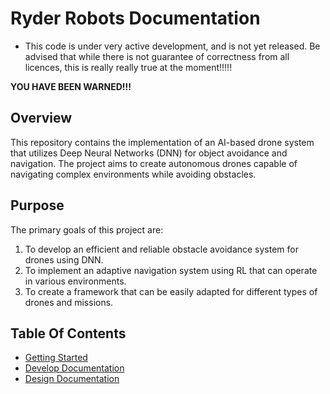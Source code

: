 # Ryder Robots Documentation

* This code is under very active development,  and is not yet released.  Be advised that while there is not guarantee of correctness from all licences,  this is really really true at the moment!!!!!

__YOU HAVE BEEN WARNED!!!__

## Overview

This repository contains the implementation of an AI-based drone system that utilizes Deep Neural 
Networks (DNN) for object avoidance and  navigation. The project aims to create autonomous drones 
capable of navigating complex environments while avoiding obstacles.

## Purpose

The primary goals of this project are:

1. To develop an efficient and reliable obstacle avoidance system for drones using DNN.
2. To implement an adaptive navigation system using RL that can operate in various environments.
3. To create a framework that can be easily adapted for different types of drones and missions.


## Table Of Contents

- [Getting Started](docs/getting_started.md)
- [Develop Documentation](docs/developer/README.md)
- [Design Documentation](docs/design/README.md)
